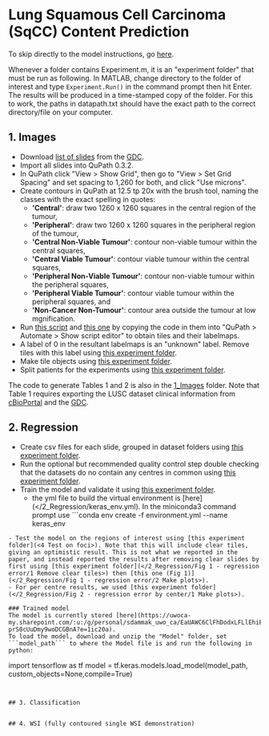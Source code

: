 # Lung Squamous Cell Carcinoma (SqCC) Content Prediction

To skip directly to the model instructions, go [here](https://github.com/SalmaDammak/LungSqCCContentPrediction#trained-model).

Whenever a folder contains Experiment.m, it is an "experiment folder" that must be run as following. In MATLAB, change directory to the folder of interest and type ```Experiment.Run()``` in the command prompt then hit Enter. The results will be produced in a time-stamped copy of the folder.
For this to work, the paths in datapath.txt should have the exact path to the correct directory/file on your computer.

## 1. Images
- Download [list of slides](</1_Images/ListOfSlidesBySet.csv>) from the [GDC](https://portal.gdc.cancer.gov/).
- Import all slides into QuPath 0.3.2.
- In QuPath click "View > Show Grid", then go to "View > Set Grid Spacing" and set spacing to 1,260 for both, and click "Use microns".
- Create contours in QuPath at 12.5 tp 20x with the brush tool, naming the classes with the exact spelling in quotes:
	- **'Central'**: draw two 1260 x 1260 squares in the central region of the tumour,
	- **'Peripheral'**: draw two 1260 x 1260 squares in the peripheral region of the tumour,
	- **'Central Non-Viable Tumour'**: contour non-viable tumour within the central squares,
	- **'Central Viable Tumour'**: contour viable tumour within the central squares,
	- **'Peripheral Non-Viable Tumour'**: contour non-viable tumour within the peripheral squares,
	- **'Peripheral Viable Tumour'**: contour viable tumour within the peripheral squares, and
	- **'Non-Cancer Non-Tumour'**: contour area outside the tumour at low mgnification.
- Run [this script](</1_Images/0p2520_Foci.groovy>) and [this one](</1_Images/0p2520_NCNT.groovy>) by copying the code in them into "QuPath > Automate > Show script editor" to obtain tiles and their labelmaps.
- A label of 0 in the resultant labelmaps is an "unknown" label. Remove tiles with this label using [this experiment folder](</1_Images/1 Remove tiles with unkown label>).
- Make tile objects using [this experiment folder](</1_Images/2 Make tile objects>).
- Split patients for the experiments using [this experiment folder](</1_Images/3 Split patients>).

The code to generate Tables 1 and 2 is also in the [1_Images](</1_Images>) folder.
Note that Table 1 requires exporting the LUSC dataset clinical information from [cBioPortal](https://www.cbioportal.org/) and the [GDC](https://portal.gdc.cancer.gov/).

## 2. Regression
- Create csv files for each slide, grouped in dataset folders using [this experiment folder](</2_Regression/1 Collect tile tables for python>).
- Run the optional but recommended quality control step double checking that the datasets do no contain any centres in common using [this experiment folder](</2_Regression/2 Quality control step - dataset check>).
- Train the model and validate it using [this experiment folder](</2_Regression/3 Train and validate>).
	- the yml file to build the virtual environment is [here](</2_Regression/keras_env.yml). In the miniconda3 command prompt use ```conda env create -f environment.yml --name keras_env
``` to build the same virtual environment I used.
- Test the model on the regions of interest using [this experiment folder](<4 Test on foci>). Note that this will include clear tiles, giving an optimistic result. This is not what we reported in the paper, and instead reported the results after removing clear slides by first using [this experiment folder](</2_Regression/Fig 1 - regression error/1 Remove clear tiles>) then [this one (Fig 1)](</2_Regression/Fig 1 - regression error/2 Make plots>).
- For per centre results, we used [this experiment folder](</2_Regression/Fig 2 - regression error by center/1 Make plots>).

### Trained model
The model is currently stored [here](https://uwoca-my.sharepoint.com/:u:/g/personal/sdammak_uwo_ca/EaUAWC6ClFhDodxLFLlEhiEBTD-prS0cUuDmy9woDCGBnA?e=1ic20a).
To load the model, download and unzip the "Model" folder, set ```model_path``` to where the Model file is and run the following in python:
```
import tensorflow as tf
model = tf.keras.models.load_model(model_path, custom_objects=None,compile=True)
```


## 3. Classification


## 4. WSI (fully contoured single WSI demonstration)
